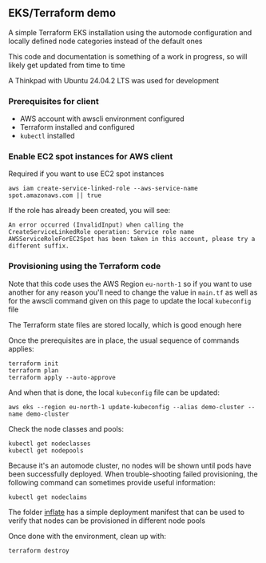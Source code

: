 ## EKS/Terraform demo

A simple Terraform EKS installation using the automode configuration and locally defined node categories instead of the default ones    

This code and documentation is something of a work in progress, so will likely get updated from time to time    

A Thinkpad with Ubuntu 24.04.2 LTS was used for development    

### Prerequisites for client    

  - AWS account with awscli environment configured    
  - Terraform installed and configured    
  - ```kubectl``` installed    

### Enable EC2 spot instances for AWS client
Required if you want to use EC2 spot instances    
```
aws iam create-service-linked-role --aws-service-name spot.amazonaws.com || true
```
If the role has already been created, you will see:    

`An error occurred (InvalidInput) when calling the CreateServiceLinkedRole operation: Service role name AWSServiceRoleForEC2Spot has been taken in this account, please try a different suffix.`

### Provisioning using the Terraform code

Note that this code uses the AWS Region `eu-north-1` so if you want to use another for any reason you'll need to change the value in `main.tf` as well as for the awscli command given on this page to update the local `kubeconfig` file

The Terraform state files are stored locally, which is good enough here

Once the prerequisites are in place, the usual sequence of commands applies:
```
terraform init
terraform plan
terraform apply --auto-approve
```
And when that is done, the local `kubeconfig` file can be updated:
```
aws eks --region eu-north-1 update-kubeconfig --alias demo-cluster --name demo-cluster
```

Check the node classes and pools:
```
kubectl get nodeclasses
kubectl get nodepools
```

Because it's an automode cluster, no nodes will be shown until pods have been successfully deployed. When trouble-shooting failed provisioning, the following command can sometimes provide useful information:
```
kubectl get nodeclaims
```

The folder [inflate](/inflate) has a simple deployment manifest that can be used to verify that nodes can be provisioned in different node pools

Once done with the environment, clean up with:
```
terraform destroy
```

